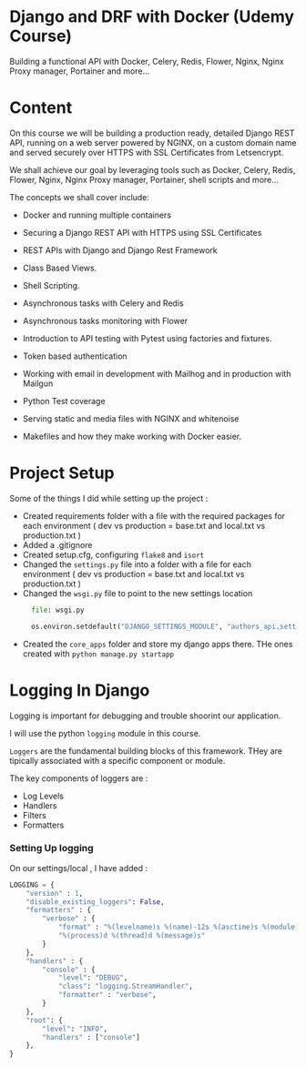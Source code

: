 # Django and DRF with Docker (Udemy Course)
Building a functional API with Docker, Celery, Redis, Flower, Nginx, Nginx Proxy manager, Portainer and more...

# Content

On this course we will be building a production ready, detailed Django REST API, running on a web server powered by NGINX, on a custom domain name and served securely over HTTPS with SSL Certificates from Letsencrypt.

We shall achieve our goal by leveraging tools such as Docker, Celery, Redis, Flower, Nginx, Nginx Proxy manager, Portainer, shell scripts and more...

The concepts we shall cover include:

- Docker and running multiple containers

- Securing a Django REST API with HTTPS using SSL Certificates

- REST APIs with Django and Django Rest Framework

- Class Based Views.

- Shell Scripting.

- Asynchronous tasks with Celery and Redis

- Asynchronous tasks monitoring with Flower

- Introduction to API testing with Pytest using factories and fixtures.

- Token based authentication

- Working with email in development with Mailhog and in production with Mailgun

- Python Test coverage

- Serving static and media files with NGINX and whitenoise

- Makefiles and how they make working with Docker easier.


# Project Setup

Some of the things I did while setting up the project :

- Created requirements folder with a file with the required packages for each environment ( dev vs production = base.txt and local.txt vs production.txt )
- Added a .gitignore
- Created setup.cfg, configuring ```flake8``` and ```isort```
- Changed the ```settings.py``` file into a folder with a file for each environment ( dev vs production = base.txt and local.txt vs production.txt )
- Changed the ```wsgi.py``` file to point to the new settings location
  ```py
    file: wsgi.py

    os.environ.setdefault("DJANGO_SETTINGS_MODULE", "authors_api.settings.local")
  ```
- Created the ```core_apps``` folder and store my django apps there. THe ones created with ```python manage.py startapp```

# Logging In Django

Logging is important for debugging and trouble shoorint our application.

I will use the python ```logging``` module in this course.

```Loggers``` are the fundamental building blocks of this framework. THey are tipically associated with a specific component or module.

The key components of loggers are :

- Log Levels
- Handlers
- Filters
- Formatters

### Setting Up logging

On our settings/local , I have added :
```py
LOGGING = {
    "version" : 1,
    "disable_existing_loggers": False,
    "formatters" : {
        "verbose" : {
            "format" : "%(levelname)s %(name)-12s %(asctime)s %(module)s"
            "%(process)d %(thread)d %(message)s"
        }
    },
    "handlers" : {
        "console" : {
            "level": "DEBUG",
            "class": "logging.StreamHandler",
            "formatter" : "verbose",
        }
    },
    "root": {
        "level": "INFO",
        "handlers" : ["console"]
    },
}
```
